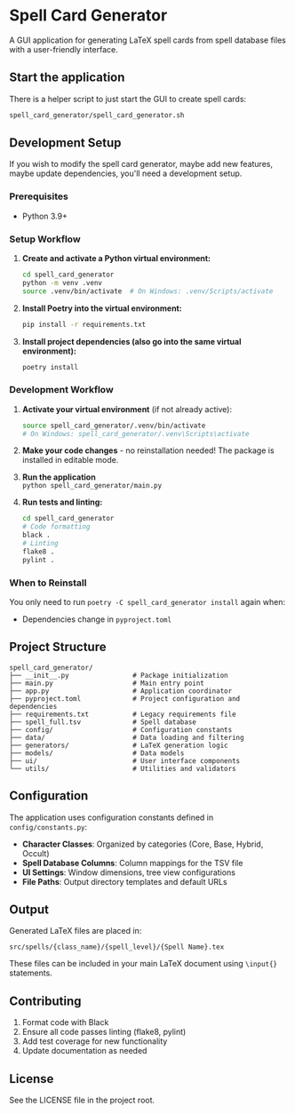 # Spell Card Generator

A GUI application for generating LaTeX spell cards from spell database files
with a user-friendly interface.

## Start the application

There is a helper script to just start the GUI to create spell cards:
```bash
spell_card_generator/spell_card_generator.sh
```

## Development Setup

If you wish to modify the spell card generator, maybe add new features,
maybe update dependencies, you'll need a development setup.

### Prerequisites

- Python 3.9+

### Setup Workflow

1. **Create and activate a Python virtual environment:**
   ```bash
   cd spell_card_generator
   python -m venv .venv
   source .venv/bin/activate  # On Windows: .venv/Scripts/activate
   ```

2. **Install Poetry into the virtual environment:**
   ```bash
   pip install -r requirements.txt
   ```

3. **Install project dependencies (also go into the same virtual environment):**
   ```bash
   poetry install
   ```

### Development Workflow

1. **Activate your virtual environment** (if not already active):
   ```bash
   source spell_card_generator/.venv/bin/activate
   # On Windows: spell_card_generator/.venv\Scripts\activate
   ```

2. **Make your code changes** - no reinstallation needed! The package is installed in editable mode.

3. **Run the application**  
  `python spell_card_generator/main.py`

4. **Run tests and linting:**
   ```bash
   cd spell_card_generator
   # Code formatting
   black .
   # Linting
   flake8 .
   pylint .
   ```

### When to Reinstall

You only need to run `poetry -C spell_card_generator install` again when:
- Dependencies change in `pyproject.toml`

## Project Structure

```
spell_card_generator/
├── __init__.py                # Package initialization
├── main.py                    # Main entry point
├── app.py                     # Application coordinator
├── pyproject.toml             # Project configuration and dependencies
├── requirements.txt           # Legacy requirements file
├── spell_full.tsv             # Spell database
├── config/                    # Configuration constants
├── data/                      # Data loading and filtering
├── generators/                # LaTeX generation logic  
├── models/                    # Data models
├── ui/                        # User interface components
└── utils/                     # Utilities and validators
```

## Configuration

The application uses configuration constants defined in `config/constants.py`:

- **Character Classes**: Organized by categories (Core, Base, Hybrid, Occult)
- **Spell Database Columns**: Column mappings for the TSV file
- **UI Settings**: Window dimensions, tree view configurations
- **File Paths**: Output directory templates and default URLs

## Output

Generated LaTeX files are placed in:
```
src/spells/{class_name}/{spell_level}/{Spell Name}.tex
```

These files can be included in your main LaTeX document using `\input{}` statements.

## Contributing

1. Format code with Black
1. Ensure all code passes linting (flake8, pylint)
1. Add test coverage for new functionality
1. Update documentation as needed

## License

See the LICENSE file in the project root.
